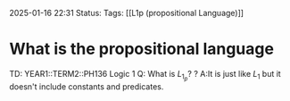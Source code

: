 2025-01-16 22:31
Status: 
Tags: [[L1p (propositional Language)]]
# What is the propositional language

TD: YEAR1::TERM2::PH136 Logic 1
Q: What is $L_{1_{p}}$?
?
A:It is just like $L_{1}$ but it doesn't include constants and predicates.
<!--ID: 1737066732361-->
